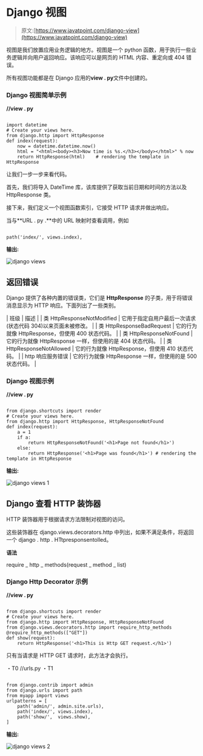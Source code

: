 # Django 视图

> 原文:[https://www.javatpoint.com/django-view](https://www.javatpoint.com/django-view)

视图是我们放置应用业务逻辑的地方。视图是一个 python 函数，用于执行一些业务逻辑并向用户返回响应。该响应可以是网页的 HTML 内容、重定向或 404 错误。

所有视图功能都是在 Django 应用的**view . py**文件中创建的。

### Django 视图简单示例

**//view . py**

```

import datetime
# Create your views here.
from django.http import HttpResponse
def index(request):
    now = datetime.datetime.now()
    html = "<html><body><h3>Now time is %s.</h3></body></html>" % now
    return HttpResponse(html)    # rendering the template in HttpResponse

```

让我们一步一步来看代码。

首先，我们将导入 DateTime 库，该库提供了获取当前日期和时间的方法以及 HttpResponse 类。

接下来，我们定义一个视图函数索引，它接受 HTTP 请求并做出响应。

当与**URL . py .**中的 URL 映射时查看调用，例如

```

path('index/', views.index),

```

**输出:**

![django views](../Images/55aa4d4b094ce98c0ea2becfadc28cc2.png)

## 返回错误

Django 提供了各种内置的错误类，它们是 **HttpResponse** 的子类，用于将错误消息显示为 HTTP 响应。下面列出了一些类别。

| 班级 | 描述 |
| 类 HttpResponseNotModified | 它用于指定自用户最后一次请求(状态代码 304)以来页面未被修改。 |
| 类 HttpResponseBadRequest | 它的行为就像 HttpResponse，但使用 400 状态代码。 |
| 类 HttpResponseNotFound | 它的行为就像 HttpResponse 一样，但使用的是 404 状态代码。 |
| 类 HttpResponseNotAllowed | 它的行为就像 HttpResponse，但使用 410 状态代码。 |
| http 响应服务错误 | 它的行为就像 HttpResponse 一样，但使用的是 500 状态代码。 |

### Django 视图示例

**//view . py**

```

from django.shortcuts import render
# Create your views here.
from django.http import HttpResponse, HttpResponseNotFound
def index(request):
    a = 1
    if a:
        return HttpResponseNotFound('<h1>Page not found</h1>')
    else:
        return HttpResponse('<h1>Page was found</h1>') # rendering the template in HttpResponse

```

**输出:**

![django views 1](../Images/7e830bb50eaf0dec1cfcdb095ca6e1ad.png)

## Django 查看 HTTP 装饰器

HTTP 装饰器用于根据请求方法限制对视图的访问。

这些装饰器在 django.views.decorators.http 中列出，如果不满足条件，将返回一个 django . http . HTtpresponsentolled。

**语法**

require _ http _ methods(request _ method _ list)

### Django Http Decorator 示例

**//view . py**

```

from django.shortcuts import render
# Create your views here.
from django.http import HttpResponse, HttpResponseNotFound
from django.views.decorators.http import require_http_methods
@require_http_methods(["GET"])
def show(request):
    return HttpResponse('<h1>This is Http GET request.</h1>')

```

只有当请求是 HTTP GET 请求时，此方法才会执行。

・T0️ //urls.py ・T1️

```

from django.contrib import admin
from django.urls import path
from myapp import views
urlpatterns = [
    path('admin/', admin.site.urls),
    path('index/', views.index),
    path('show/',  views.show),
]

```

**输出:**

![django views 2](../Images/a29df39ea8e77a1bb7ea7dd4cb8028ee.png)